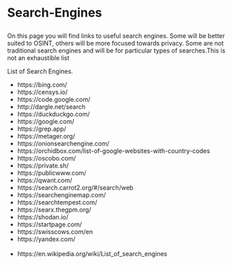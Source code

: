 # <p>Search-Engines</p>
<p>On this page you will find links to useful search engines. Some will be better suited to OSINT, others will be more focused towards privacy. Some are not traditional search engines and will be for particular types of searches.This is not an exhaustible list</p> 
<p>List of Search Engines.</p>
<ul>
  <li>https://bing.com/</li>
  <li>https://censys.io/</li>
  <li>https://code.google.com/</li>
  <li>http://dargle.net/search</li>
  <li>https://duckduckgo.com/</li>
  <li>https://google.com/</li>
  <li>https://grep.app/</li>
  <li>https://metager.org/</li>
  <li>https://onionsearchengine.com/</li>
  <li>https://orchidbox.com/list-of-google-websites-with-country-codes</li>
  <li>https://oscobo.com/</li>
  <li>https://private.sh/</li>
  <li>https://publicwww.com/</li>
  <li>https://qwant.com/</li>
  <li>https://search.carrot2.org/#/search/web</li>
  <li>https://searchenginemap.com/</li>
  <li>https://searchtempest.com/</li>
  <li>https://searx.thegpm.org/</li>
  <li>https://shodan.io/</li>
  <li>https://startpage.com/</li>
  <li>https://swisscows.com/en</li>
  <li>https://yandex.com/</li>
  <br>
  <li>https://en.wikipedia.org/wiki/List_of_search_engines</li>
</ul>

